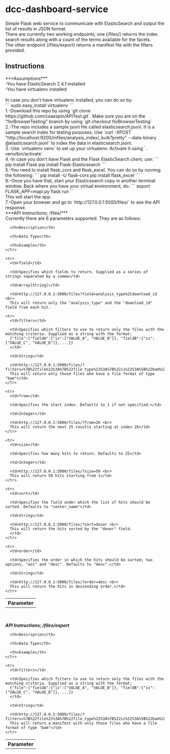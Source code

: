 # dcc-dashboard-service
Simple Flask web service to communicate with ElasticSearch and output the list of results in JSON format. <br>
There are currently two working endpoints; one (/files/) returns the index search results along with a count of the terms available for the facets. <br>
The other endpoint (/files/export) returns a manifest file with the filters provided. <br>

<h2>Instructions</h2>
***Assumptions***<br>
-You have ElasticSearch 2.4.1 installed<br>
-You have virtualenv installed<br>
<br>In case you don't have virtualenv installed, you can do so by:<br>
```
sudo easy_install virtualenv
```
<br>
1.-Download this repo by using `git clone https://github.com/caaespin/APITest.git`. Make sure you are on the "forBrowserTesting" branch by using `git checkout forBrowserTesting`<br>
2.-The repo includes a sample jsonl file called elasticsearch.jsonl. It is a sample search index for testing purposes. Use `curl -XPOST "http://localhost:9200/mfiles/analysis_index/_bulk?pretty" --data-binary  @elasticsearch.jsonl` to index the data in elasticsearch.jsonl. <br>
3.-Use `virtualenv venv` to set up your virtualenv. Activate it using `. venv/bin/activate`<br>
4.-In case you don't have Flask and the Flask ElasticSearch client, use:
```
pip install Flask
pip install Flask-Elasticsearch
```
<br>
5.-You need to install flask_cors and flask_excel. You can do so by running the following:
```
pip install -U flask-cors
pip install flask_excel
```
<br>
6.-Once you have that, start your Elasticsearch copy in another terminal window. Back where you have your virtual environment, do:
```
export FLASK_APP=mapi.py
flask run
```
<br>
This will start the app. <br>
7.-Open your browser and go to `http://127.0.0.1:5000/files/` to see the API response.  
<br>
***API Instructions; /files/***<br>
Currently there are 6 parameters supported. They are as follows:<br>
<table width="100%">
  <tbody>
    <tr>
      <th>Parameter</th>

      <th>Description</th>

      <th>Data Type</th>

      <th>Example</th>
    </tr>

    <tr>
      <td>field</td>

      <td>Specifies which fields to return. Supplied as a series of strings separated by a comma</td>

      <td>Array[String]</td>

      <td>http://127.0.0.1:5000/files?field=analysis_type%2Cdownload_id <br>
      This will return only the "analysis_type" and the "download_id" field from each hit. 
</td>
    </tr>

    <tr>
      <td>filters</td>

      <td>Specifies which filters to use to return only the files with the matching criteria. Supplied as a string with the format:
      {"file":{"fieldA":{"is":["VALUE_A", "VALUE_B"]}, "fieldB":{"is":["VALUE_C", "VALUE_D"]}, ...}}
      </td>

      <td>String</td>

      <td>http://127.0.0.1:5000/files/?filters=%7B%22file%22%3A%7B%22file_type%22%3A%7B%22is%22%3A%5B%22bam%22%5D%7D%7D%7D<br>
      This will return only those files who have a file format of type "bam"</td>
    </tr>

    <tr>
      <td>from</td>

      <td>Specifies the start index. Defaults to 1 if not specified:</td>

      <td>Integer</td>

      <td>http://127.0.0.1:5000/files/?from=26 <br>
      This will return the next 25 results starting at index 26</td>
    </tr>

    <tr>
      <td>size</td>

      <td>Specifies how many hits to return. Defaults to 25</td>

      <td>Integer</td>

      <td>http://127.0.0.1:5000/files/?size=50 <br>
      This will return 50 hits starting from 1</td>
    </tr>

    <tr>
      <td>sort</td>

      <td>Specifies the field under which the list of hits should be sorted. Defaults to "center_name"</td>

      <td>String</td>

      <td>http://127.0.0.1:5000/files/?sort=donor <br>
      This will return the hits sorted by the "donor" field.
      </td>
    </tr>

    <tr>
      <td>order</td>

      <td>Specifies the order in which the hits should be sorted; two options, "asc" and "desc". Defaults to "desc".</td>

      <td>String</td>

      <td>http://127.0.0.1:5000/files/?order=desc <br>
      This will return the hits in descending order.</td>
    </tr>
  </tbody>
</table>
<br>

***API Instructions; /files/export***<br>

<table width="100%">
  <tbody>
    <tr>
      <th>Parameter</th>

      <th>Description</th>

      <th>Data Type</th>

      <th>Example</th>
    </tr>

    <tr>
      <td>filters</td>

      <td>Specifies which filters to use to return only the files with the matching criteria. Supplied as a string with the format:
      {"file":{"fieldA":{"is":["VALUE_A", "VALUE_B"]}, "fieldB":{"is":["VALUE_C", "VALUE_D"]}, ...}}
      </td>

      <td>String</td>

      <td>http://127.0.0.1:5000/files/?filters=%7B%22file%22%3A%7B%22file_type%22%3A%7B%22is%22%3A%5B%22bam%22%5D%7D%7D%7D<br>
      This will return a manifest with only those files who have a file format of type "bam"</td>
    </tr>


  </tbody>
</table>
